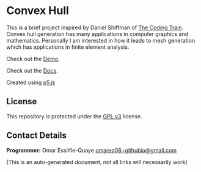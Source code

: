 # Convex Hull

This is a brief project inspired by Daniel Shiffman of [The Coding Train](https://thecodingtrain.com).  Convex hull generation has many applications in computer graphics and mathematics.  Personally I am interested in how it leads to mesh generation which has applications in finite element analysis.


Check out the [Demo](https://omareq.github.io/convex-hull).

Check out the [Docs](https://omareq.github.io/convex-hull/docs).

Created using [p5.js](https://p5js.org/)

## License

This repository is protected under the [GPL v3](https://www.gnu.org/licenses/gpl-3.0.html) license.

## Contact Details
__Programmer:__ Omar Essilfie-Quaye [omareq08+githubio@gmail.com](mailto:omareq08+githubio@gmail.com?subject=Omar%20EQ%20Github%20Pages%20-%20Convex%20Hull%20Project)


(This is an auto-generated document, not all links will necessarily work)